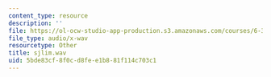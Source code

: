 ```yaml
---
content_type: resource
description: ''
file: https://ol-ocw-studio-app-production.s3.amazonaws.com/courses/6-341-discrete-time-signal-processing-fall-2005/5bde83cf8f0cd8fee1b881f114c703c1_sjlim.wav
file_type: audio/x-wav
resourcetype: Other
title: sjlim.wav
uid: 5bde83cf-8f0c-d8fe-e1b8-81f114c703c1
---
```

